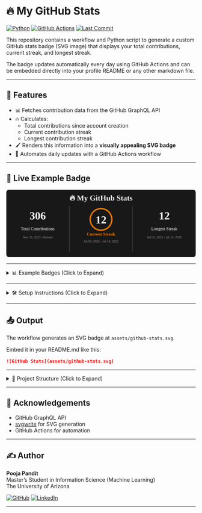 # 🔥 My GitHub Stats

[![Python](https://img.shields.io/badge/python-3.8+-blue.svg?logo=python&logoColor=white)](https://www.python.org/)
[![GitHub Actions](https://github.com/panditpooja/github_stats/actions/workflows/update-github-stats.yml/badge.svg?logo=github)](https://github.com/panditpooja/github_stats/actions)
[![Last Commit](https://img.shields.io/github/last-commit/panditpooja/github_stats.svg?logo=git&logoColor=white)](https://github.com/panditpooja/github_stats/commits/main)

This repository contains a workflow and Python script to generate a custom GitHub stats badge (SVG image) that displays your total contributions, current streak, and longest streak.

The badge updates automatically every day using GitHub Actions and can be embedded directly into your profile README or any other markdown file.

---

## 🚀 Features
- 📊 Fetches contribution data from the GitHub GraphQL API
- 🔥 Calculates:
  - Total contributions since account creation
  - Current contribution streak
  - Longest contribution streak
- 🖌️ Renders this information into a **visually appealing SVG badge**
- 🤖 Automates daily updates with a GitHub Actions workflow

---

## 🌟 Live Example Badge

![GitHub Stats](assets/github-stats.svg)

---

<details>
<summary>📊 Example Badges (Click to Expand)</summary>

🔥 **My GitHub Stats**
- **Total Contributions**: 303
- **Current Streak**: 11 days (Date Range)
- **Longest Streak**: 11 days (Date Range)

![Example Badge](https://github.com/panditpooja/github_stats/blob/main/demo_github_stats.png)

🔥 **Updated Stats**
- **Total Contributions**: 306
- **Current Streak**: 12 days (Date Range)
- **Longest Streak**: 12 days (Date Range)

![Example_Updated_Badge](https://github.com/panditpooja/github_stats/blob/main/updated_git_stats.png)

</details>

---

<details>
<summary>🛠️ Setup Instructions (Click to Expand)</summary>

### 1️⃣ Prerequisites
- A GitHub account
- Python 3 installed locally (for manual testing)
- A Personal Access Token with `repo` and `read:user` permissions

### 2️⃣ Repository Setup
1. **Clone this repository** or create a new one.
2. Add the following files:
   - `generate_stats.py` in the root
   - `.github/workflows/update-github-stats.yml`
   - `assets/github-stats.svg` (this will be generated)
   - `github_stats_workflow_documentation.pdf` for reference

### 3️⃣ Configure Secrets
1. Go to your repository on GitHub.
2. Navigate to **Settings > Secrets and variables > Actions**.
3. Add a new repository secret:
   - **Name**: `GH_TOKEN`
   - **Value**: Your personal access token

### 4️⃣ Update Python Script
Edit `generate_stats.py` and set your GitHub username:
```python
USERNAME = "your-github-username"
```

### 5️⃣ Commit and Push
Commit all files to your repository and push changes to GitHub.

### 6️⃣ Trigger Workflow
- The workflow runs automatically every day.
- You can also trigger it manually from the **Actions** tab.

</details>

---

## 📤 Output
The workflow generates an SVG badge at `assets/github-stats.svg`.  

Embed it in your README.md like this:  
```markdown
![GitHub Stats](assets/github-stats.svg)
```

---

<details>
<summary>📁 Project Structure (Click to Expand)</summary>

```
.github/
└── workflows/
    └── update-github-stats.yml    # GitHub Actions workflow

assets/
└── github-stats.svg               # Generated SVG badge

generate_stats.py                   # Python script to fetch and render stats
github_stats_workflow_documentation.pdf  # Project documentation
README.md                            # Project overview and instructions
```

</details>

---

## 🙌 Acknowledgements
- GitHub GraphQL API
- [svgwrite](https://pypi.org/project/svgwrite/) for SVG generation
- GitHub Actions for automation

---

## ✍️ Author

**Pooja Pandit**  
Master’s Student in Information Science (Machine Learning)  
The University of Arizona  

[![GitHub](https://img.shields.io/badge/GitHub-panditpooja-black?logo=github)](https://github.com/panditpooja)
[![LinkedIn](https://img.shields.io/badge/LinkedIn-pooja--pandit-0077B5?logo=linkedin&logoColor=white)](https://www.linkedin.com/in/pooja-pandit-177978135/)

---
